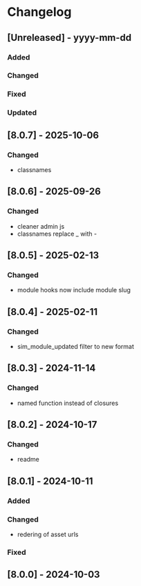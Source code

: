 # Changelog
## [Unreleased] - yyyy-mm-dd

### Added

### Changed

### Fixed

### Updated

## [8.0.7] - 2025-10-06


### Changed
- classnames

## [8.0.6] - 2025-09-26


### Changed
- cleaner admin js
- classnames replace _ with -

## [8.0.5] - 2025-02-13


### Changed
- module hooks now include module slug

## [8.0.4] - 2025-02-11


### Changed
- sim_module_updated filter to new format

## [8.0.3] - 2024-11-14


### Changed
- named function instead of closures

## [8.0.2] - 2024-10-17


### Changed
- readme

## [8.0.1] - 2024-10-11


### Added

### Changed
- redering of asset urls

### Fixed

## [8.0.0] - 2024-10-03
